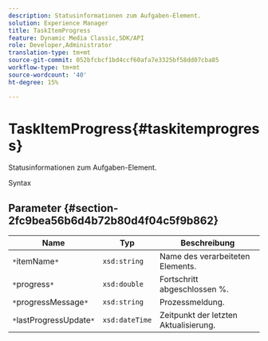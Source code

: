 ```yaml
---
description: Statusinformationen zum Aufgaben-Element.
solution: Experience Manager
title: TaskItemProgress
feature: Dynamic Media Classic,SDK/API
role: Developer,Administrator
translation-type: tm+mt
source-git-commit: 052bfcbcf1bd4ccf60afa7e3325bf58dd07cba85
workflow-type: tm+mt
source-wordcount: '40'
ht-degree: 15%

---
```



# TaskItemProgress{#taskitemprogress}

Statusinformationen zum Aufgaben-Element.

Syntax

## Parameter {#section-2fc9bea56b6d4b72b80d4f04c5f9b862}

| Name | Typ | Beschreibung |
|---|---|---|
| `*`itemName`*` | `xsd:string` | Name des verarbeiteten Elements. |
| `*`progress`*` | `xsd:double` | Fortschritt abgeschlossen %. |
| `*`progressMessage`*` | `xsd:string` | Prozessmeldung. |
| `*`lastProgressUpdate`*` | `xsd:dateTime` | Zeitpunkt der letzten Aktualisierung. |

